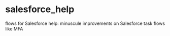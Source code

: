 # salesforce_help
flows for Salesforce help: minuscule improvements on Salesforce task flows like MFA
